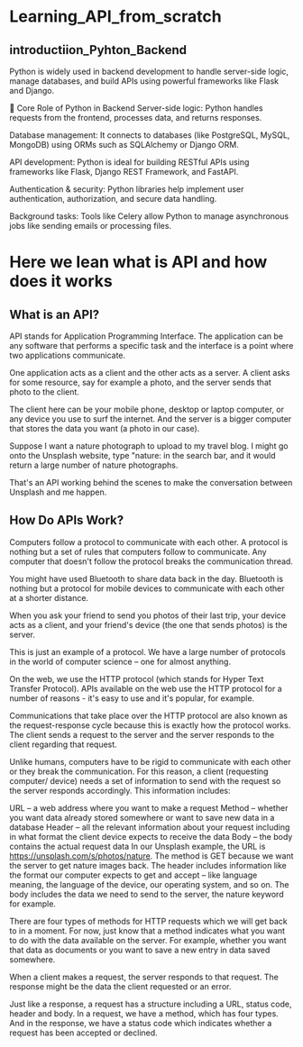 # Learning_API_from_scratch
## introductiion_Pyhton_Backend

Python is widely used in backend development to handle server-side logic, manage databases, and build APIs using powerful frameworks like Flask and Django.

🧠 Core Role of Python in Backend
Server-side logic: Python handles requests from the frontend, processes data, and returns responses.

Database management: It connects to databases (like PostgreSQL, MySQL, MongoDB) using ORMs such as SQLAlchemy or Django ORM.

API development: Python is ideal for building RESTful APIs using frameworks like Flask, Django REST Framework, and FastAPI.

Authentication & security: Python libraries help implement user authentication, authorization, and secure data handling.

Background tasks: Tools like Celery allow Python to manage asynchronous jobs like sending emails or processing files.

# Here we lean what is API and how does it works

## What is an API?
API stands for Application Programming Interface. The application can be any software that performs a specific task and the interface is a point where two applications communicate.

One application acts as a client and the other acts as a server. A client asks for some resource, say for example a photo, and the server sends that photo to the client.

The client here can be your mobile phone, desktop or laptop computer, or any device you use to surf the internet. And the server is a bigger computer that stores the data you want (a photo in our case).

Suppose I want a nature photograph to upload to my travel blog. I might go onto the Unsplash website, type "nature: in the search bar, and it would return a large number of nature photographs.

That's an API working behind the scenes to make the conversation between Unsplash and me happen.

## How Do APIs Work?
Computers follow a protocol to communicate with each other. A protocol is nothing but a set of rules that computers follow to communicate. Any computer that doesn't follow the protocol breaks the communication thread.

You might have used Bluetooth to share data back in the day. Bluetooth is nothing but a protocol for mobile devices to communicate with each other at a shorter distance.

When you ask your friend to send you photos of their last trip, your device acts as a client, and your friend's device (the one that sends photos) is the server.

This is just an example of a protocol. We have a large number of protocols in the world of computer science – one for almost anything.

On the web, we use the HTTP protocol (which stands for Hyper Text Transfer Protocol). APIs available on the web use the HTTP protocol for a number of reasons - it's easy to use and it's popular, for example.

Communications that take place over the HTTP protocol are also known as the request-response cycle because this is exactly how the protocol works. The client sends a request to the server and the server responds to the client regarding that request.

Unlike humans, computers have to be rigid to communicate with each other or they break the communication. For this reason, a client (requesting computer/ device) needs a set of information to send with the request so the server responds accordingly. This information includes:

URL – a web address where you want to make a request
Method – whether you want data already stored somewhere or want to save new data in a database
Header – all the relevant information about your request including in what format the client device expects to receive the data
Body – the body contains the actual request data
In our Unsplash example, the URL is https://unsplash.com/s/photos/nature. The method is GET because we want the server to get nature images back. The header includes information like the format our computer expects to get and accept – like language meaning, the language of the device, our operating system, and so on. The body includes the data we need to send to the server, the nature keyword for example.

There are four types of methods for HTTP requests which we will get back to in a moment. For now, just know that a method indicates what you want to do with the data available on the server. For example, whether you want that data as documents or you want to save a new entry in data saved somewhere.

When a client makes a request, the server responds to that request. The response might be the data the client requested or an error.

Just like a response, a request has a structure including a URL, status code, header and body. In a request, we have a method, which has four types. And in the response, we have a status code which indicates whether a request has been accepted or declined.





